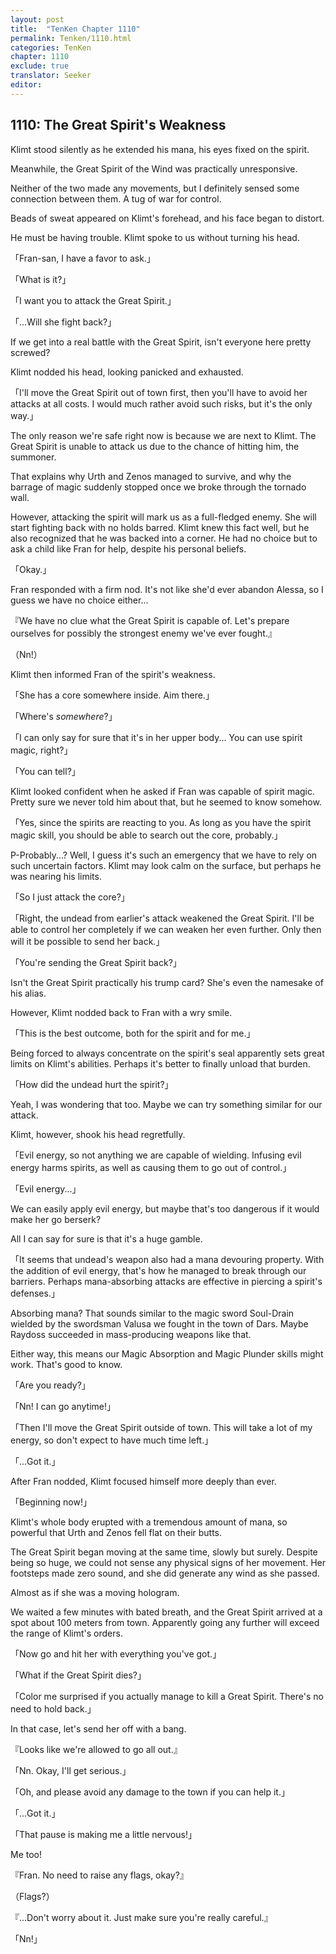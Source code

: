 ```yaml
---
layout: post
title:  "TenKen Chapter 1110"
permalink: Tenken/1110.html
categories: TenKen
chapter: 1110
exclude: true
translator: Seeker
editor: 
---
```

<h2>1110: The Great Spirit's Weakness</h2>

Klimt stood silently as he extended his mana, his eyes fixed on the spirit.

Meanwhile, the Great Spirit of the Wind was practically unresponsive.

Neither of the two made any movements, but I definitely sensed some connection between them. A tug of war for control.

Beads of sweat appeared on Klimt's forehead, and his face began to distort.

He must be having trouble. Klimt spoke to us without turning his head.

「Fran-san, I have a favor to ask.」

「What is it?」

「I want you to attack the Great Spirit.」

「...Will she fight back?」

If we get into a real battle with the Great Spirit, isn't everyone here pretty screwed?

Klimt nodded his head, looking panicked and exhausted.

「I'll move the Great Spirit out of town first, then you'll have to avoid her attacks at all costs. I would much rather avoid such risks, but it's the only way.」

The only reason we're safe right now is because we are next to Klimt. The Great Spirit is unable to attack us due to the chance of hitting him, the summoner.

That explains why Urth and Zenos managed to survive, and why the barrage of magic suddenly stopped once we broke through the tornado wall.

However, attacking the spirit will mark us as a full-fledged enemy. She will start fighting back with no holds barred. Klimt knew this fact well, but he also recognized that he was backed into a corner. He had no choice but to ask a child like Fran for help, despite his personal beliefs.

「Okay.」

Fran responded with a firm nod. It's not like she'd ever abandon Alessa, so I guess we have no choice either...

『We have no clue what the Great Spirit is capable of. Let's prepare ourselves for possibly the strongest enemy we've ever fought.』

（Nn!）

Klimt then informed Fran of the spirit's weakness.

「She has a core somewhere inside. Aim there.」

「Where's *somewhere*?」

「I can only say for sure that it's in her upper body... You can use spirit magic, right?」

「You can tell?」

Klimt looked confident when he asked if Fran was capable of spirit magic. Pretty sure we never told him about that, but he seemed to know somehow.

「Yes, since the spirits are reacting to you. As long as you have the spirit magic skill, you should be able to search out the core, probably.」

P-Probably...? Well, I guess it's such an emergency that we have to rely on such uncertain factors. Klimt may look calm on the surface, but perhaps he was nearing his limits.

「So I just attack the core?」

「Right, the undead from earlier's attack weakened the Great Spirit. I'll be able to control her completely if we can weaken her even further. Only then will it be possible to send her back.」

「You're sending the Great Spirit back?」

Isn't the Great Spirit practically his trump card? She's even the namesake of his alias.

However, Klimt nodded back to Fran with a wry smile.

「This is the best outcome, both for the spirit and for me.」

Being forced to always concentrate on the spirit's seal apparently sets great limits on Klimt's abilities. Perhaps it's better to finally unload that burden.

「How did the undead hurt the spirit?」

Yeah, I was wondering that too. Maybe we can try something similar for our attack.

Klimt, however, shook his head regretfully.

「Evil energy, so not anything we are capable of wielding. Infusing evil energy harms spirits, as well as causing them to go out of control.」

「Evil energy...」

We can easily apply evil energy, but maybe that's too dangerous if it would make her go berserk?

All I can say for sure is that it's a huge gamble.

「It seems that undead's weapon also had a mana devouring property. With the addition of evil energy, that's how he managed to break through our barriers. Perhaps mana-absorbing attacks are effective in piercing a spirit's defenses.」

Absorbing mana? That sounds similar to the magic sword Soul-Drain wielded by the swordsman Valusa we fought in the town of Dars. Maybe Raydoss succeeded in mass-producing weapons like that.

Either way, this means our Magic Absorption and Magic Plunder skills might work. That's good to know.

「Are you ready?」

「Nn! I can go anytime!」

「Then I'll move the Great Spirit outside of town. This will take a lot of my energy, so don't expect to have much time left.」

「...Got it.」

After Fran nodded, Klimt focused himself more deeply than ever.

「Beginning now!」

Klimt's whole body erupted with a tremendous amount of mana, so powerful that Urth and Zenos fell flat on their butts.

The Great Spirit began moving at the same time, slowly but surely. Despite being so huge, we could not sense any physical signs of her movement. Her footsteps made zero sound, and she did generate any wind as she passed.

Almost as if she was a moving hologram.

We waited a few minutes with bated breath, and the Great Spirit arrived at a spot about 100 meters from town. Apparently going any further will exceed the range of Klimt's orders.

「Now go and hit her with everything you've got.」

「What if the Great Spirit dies?」

「Color me surprised if you actually manage to kill a Great Spirit. There's no need to hold back.」

In that case, let's send her off with a bang.

『Looks like we're allowed to go all out.』

「Nn. Okay, I'll get serious.」

「Oh, and please avoid any damage to the town if you can help it.」

「...Got it.」

「That pause is making me a little nervous!」

Me too!

『Fran. No need to raise any flags, okay?』

（Flags?）

『...Don't worry about it. Just make sure you're really careful.』

「Nn!」




